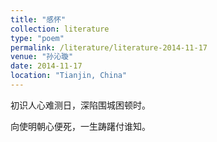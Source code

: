 ```yaml
---
title: "感怀"
collection: literature
type: "poem"
permalink: /literature/literature-2014-11-17
venue: "孙沁璇"
date: 2014-11-17
location: "Tianjin, China"
---
```


初识人心难测日，深陷围城困顿时。

向使明朝心便死，一生踌躇付谁知。
